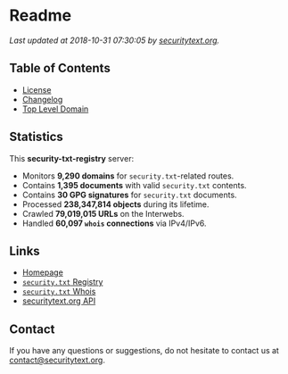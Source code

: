 # Readme

_Last updated at 2018-10-31 07:30:05 by [securitytext.org](https://securitytext.org)._

## Table of Contents

* [License](LICENSE.md)
* [Changelog](CHANGELOG.md)
* [Top Level Domain](TLD.md)

## Statistics

This **security-txt-registry** server:

* Monitors **9,290 domains** for `security.txt`-related routes.
* Contains **1,395 documents** with valid `security.txt` contents.
* Contains **30 GPG signatures** for `security.txt` documents.
* Processed **238,347,814 objects** during its lifetime.
* Crawled **79,019,015 URLs** on the Interwebs.
* Handled **60,097 `whois` connections** via IPv4/IPv6.

## Links

* [Homepage](https://securitytext.org)
* [`security.txt` Registry](https://registry.securitytext.org)
* [`security.txt` Whois](https://whois.securitytext.org)
* [securitytext.org API](https://registry.securitytext.org)

## Contact

If you have any questions or suggestions, do not hesitate to contact us at contact@securitytext.org.
